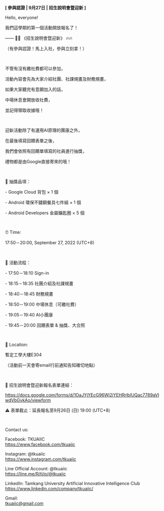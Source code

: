 **[ 參與認證 | 9月27日 | 招生說明會暨迎新 ]**

Hello, everyone!

我們這學期的第一個活動開放報名了！

—— 🍬🍬 《招生說明會暨迎新》 🔥🔥

（有參與認證！馬上入社，參與立刻拿！）

&nbsp;

不管有沒有繳社費都可以參加，

活動內容會先為大家介紹社團、社課規畫及財務規畫，

如果大家聽完有意願加入的話，

中場休息會開放收社費，

並記得領取收據哦！

&nbsp;

迎新活動除了有運用AI原理的團康之外，

在最後填寫回饋表單之後，

我們會依照有回饋單填寫的社員進行抽獎，

禮物都是由Google直接寄來的哦！

&nbsp;

🎁 抽獎品項：

\- Google Cloud 背包 × 1 個

\- Android 環保不鏽鋼餐具七件組 × 1 個

\- Android Developers 金屬鑰匙圈 × 5 個

&nbsp;

⏰ Time:

17:50－20:00, September 27, 2022 (UTC+8)

&nbsp;

🧾 活動流程：

\- 17:50－18:10 Sign-in

\- 18:15－18:35 社團介紹及社課規畫

\- 18:40－18:45 財務規畫

\- 18:50－19:00 中場休息（可繳社費）

\- 19:05－19:40 AI小團康

\- 19:45－20:00 回饋表單 & 抽獎、大合照

&nbsp;

📍 Location:

暫定工學大樓E304

（活動前一天會寄email行前通知告知確切地點）

&nbsp;

🔗 招生說明會暨迎新報名表單連結：

https://docs.google.com/forms/d/1OaJYjYEcG96Wj2iYEHRrlbIUQac7789aVIwdVbGvkAo/viewform

⚠️ 表單截止：延長報名至9月26日 (日) 19:00 (UTC+8)

&nbsp;

Contact us:

Facebook: TKUAIIC <br />https://www.facebook.com/tkuaiic

Instagram: @tkuaiic <br />https://www.instagram.com/tkuaiic

Line Official Account: @tkuaiic <br />https://line.me/R/ti/p/@tkuaiic

LinkedIn: Tamkang University Artificial Innovative Intelligence Club <br />https://www.linkedin.com/company/tkuaiic/

Gmail: <br />tkuaiic@gmail.com

